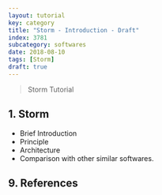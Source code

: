 ```yaml
---
layout: tutorial
key: category
title: "Storm - Introduction - Draft"
index: 3781
subcategory: softwares
date: 2018-08-10
tags: [Storm]
draft: true
---
```


> Storm Tutorial

## 1. Storm
* Brief Introduction
* Principle
* Architecture
* Comparison with other similar softwares.


## 9. References

